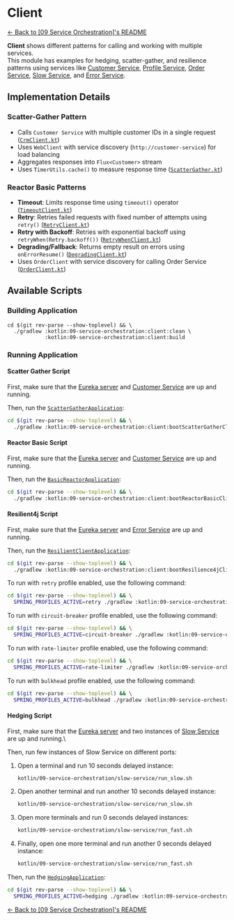 # Client

[← Back to \[09 Service Orchestration\]'s README](../README.md)

**Client** shows different patterns for calling and working with multiple services.\
This module has examples for hedging, scatter-gather, and resilience patterns using services like [Customer Service](../customer-service/README.md), [Profile Service](../profile-service/README.md), [Order Service](../order-service/README.md), [Slow Service](../slow-service/README.md), and [Error Service](../error-service/README.md).

## Implementation Details

### Scatter-Gather Pattern
- Calls `Customer Service` with multiple customer IDs in a single request ([`CrmClient.kt`](src/main/kotlin/com/fResult/orchestration/scatterGather/CrmClient.kt))
- Uses `WebClient` with service discovery (`http://customer-service`) for load balancing
- Aggregates responses into `Flux<Customer>` stream
- Uses `TimerUtils.cache()` to measure response time ([`ScatterGather.kt`](src/main/kotlin/com/fResult/orchestration/scatterGather/ScatterGather.kt))

### Reactor Basic Patterns

- **Timeout**: Limits response time using `timeout()` operator ([`TimeoutClient.kt`](src/main/kotlin/com/fResult/orchestration/reactor/TimeoutClient.kt))
- **Retry**: Retries failed requests with fixed number of attempts using `retry()` ([`RetryClient.kt`](src/main/kotlin/com/fResult/orchestration/reactor/RetryClient.kt))
- **Retry with Backoff**: Retries with exponential backoff using `retryWhen(Retry.backoff())` ([`RetryWhenClient.kt`](src/main/kotlin/com/fResult/orchestration/reactor/RetryWhenClient.kt))
- **Degrading/Fallback**: Returns empty result on errors using `onErrorResume()` ([`DegradingClient.kt`](src/main/kotlin/com/fResult/orchestration/reactor/DegradingClient.kt))
- Uses `OrderClient` with service discovery for calling Order Service ([`OrderClient.kt`](src/main/kotlin/com/fResult/orchestration/reactor/OrderClient.kt))
## Available Scripts

### Building Application

```shell
cd $(git rev-parse --show-toplevel) && \
  ./gradlew :kotlin:09-service-orchestration:client:clean \
            :kotlin:09-service-orchestration:client:build
```

### Running Application

#### Scatter Gather Script

First, make sure that the [Eureka server](../eureka-service/README.md#running-application) and [Customer Service](../customer-service/README.md#running-application) are up and running.

Then, run the [`ScatterGatherApplication`](src/main/kotlin/com/fResult/orchestration/scatterGather/ScatterGatherApplication.kt):

```bash
cd $(git rev-parse --show-toplevel) && \
  ./gradlew :kotlin:09-service-orchestration:client:bootScatterGatherClient
```

#### Reactor Basic Script

First, make sure that the [Eureka server](../eureka-service/README.md#running-application) and [Customer Service](../customer-service/README.md#running-application) are up and running.

Then, run the [`BasicReactorApplication`](src/main/kotlin/com/fResult/orchestration/reactor/BasicApplication.kt):

```bash
cd $(git rev-parse --show-toplevel) && \
  ./gradlew :kotlin:09-service-orchestration:client:bootReactorBasicClient
```

#### Resilient4j Script

First, make sure that the [Eureka server](../eureka-service/README.md#running-application) and [Error Service](../error-service/README.md#running-application) are up and running.

Then, run the [`ResilientClientApplication`](src/main/kotlin/com/fResult/orchestration/resilience4j/ResilientClientApplication.kt):

```bash
cd $(git rev-parse --show-toplevel) && \
  ./gradlew :kotlin:09-service-orchestration:client:bootResilience4jClient
```

To run with `retry` profile enabled, use the following command:

```bash
cd $(git rev-parse --show-toplevel) && \
  SPRING_PROFILES_ACTIVE=retry ./gradlew :kotlin:09-service-orchestration:client:bootResilience4jClient
```

To run with `circuit-breaker` profile enabled, use the following command:

```bash
cd $(git rev-parse --show-toplevel) && \
  SPRING_PROFILES_ACTIVE=circuit-breaker ./gradlew :kotlin:09-service-orchestration:client:bootResilience4jClient
```

To run with `rate-limiter` profile enabled, use the following command:

```bash
cd $(git rev-parse --show-toplevel) && \
  SPRING_PROFILES_ACTIVE=rate-limiter ./gradlew :kotlin:09-service-orchestration:client:bootResilience4jClient
```

To run with `bulkhead` profile enabled, use the following command:

```bash
cd $(git rev-parse --show-toplevel) && \
  SPRING_PROFILES_ACTIVE=bulkhead ./gradlew :kotlin:09-service-orchestration:client:bootResilience4jClient
```

#### Hedging Script

First, make sure that the [Eureka server](../eureka-service/README.md#running-application) and two instances of [Slow Service](../slow-service/README.md#running-application) are up and running.\

Then, run few instances of Slow Service on different ports:

1) Open a terminal and run 10 seconds delayed instance:

    ```bash
    kotlin/09-service-orchestration/slow-service/run_slow.sh
    ```

2) Open another terminal and run another 10 seconds delayed instance:

    ```bash
    kotlin/09-service-orchestration/slow-service/run_slow.sh
    ```

3) Open more terminals and run 0 seconds delayed instances:

    ```bash
    kotlin/09-service-orchestration/slow-service/run_fast.sh
    ```

4) Finally, open one more terminal and run another 0 seconds delayed instance:

    ```bash
    kotlin/09-service-orchestration/slow-service/run_fast.sh
    ```

Then, run the [`HedgingApplication`](src/main/kotlin/com/fResult/orchestration/hedging/HedgingApplication.kt):

```bash
cd $(git rev-parse --show-toplevel) && \
  SPRING_PROFILES_ACTIVE=hedging ./gradlew :kotlin:09-service-orchestration:client:bootHedgingClient
```

[← Back to \[09 Service Orchestration\]'s README](../README.md)
